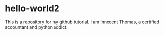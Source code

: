 # hello-world2
This is a repository for my github tutorial.
I am Innocent Thomas, a certified accountant and python addict. 
